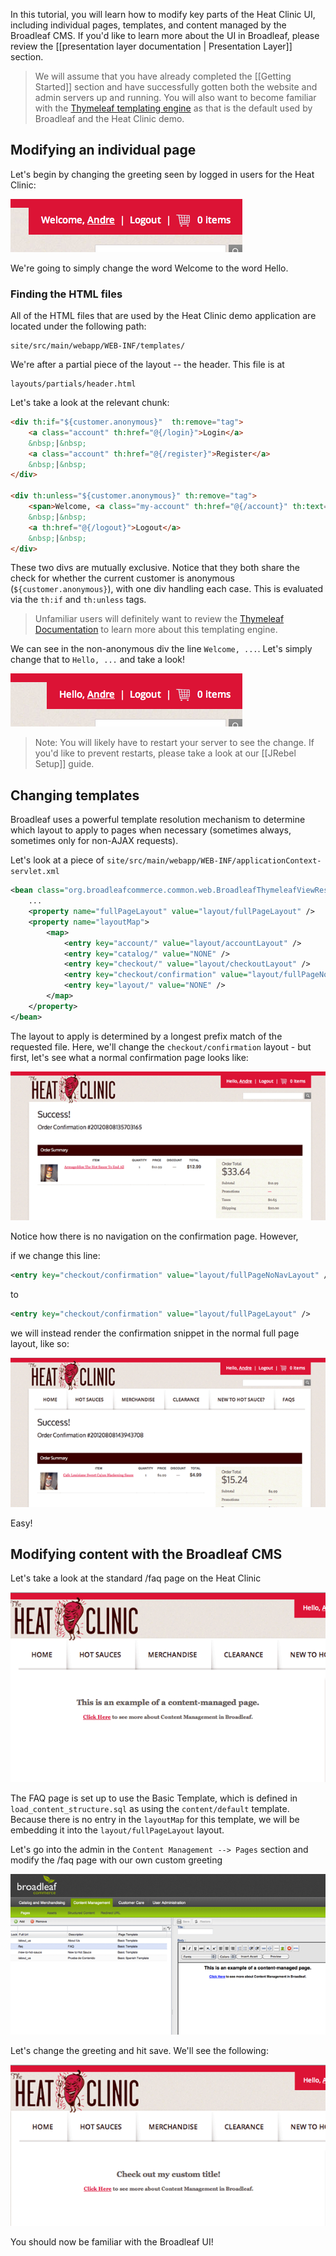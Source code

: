 In this tutorial, you will learn how to modify key parts of the Heat Clinic UI, including individual pages, templates, and content managed by the Broadleaf CMS. If you'd like to learn more about the UI in Broadleaf, please review the [[presentation layer documentation | Presentation Layer]] section.

> We will assume that you have already completed the [[Getting Started]] section and have successfully gotten both the website and admin servers up and running. You will also want to become familiar with the [Thymeleaf templating engine](http://www.thymeleaf.org/) as that is the default used by Broadleaf and the Heat Clinic demo.

## Modifying an individual page

Let's begin by changing the greeting seen by logged in users for the Heat Clinic:

![Initial Header Greeting](images/customize-ui-tutorial-1.png)

We're going to simply change the word Welcome to the word Hello.

### Finding the HTML files

All of the HTML files that are used by the Heat Clinic demo application are located under the following path:

```text
site/src/main/webapp/WEB-INF/templates/
```

We're after a partial piece of the layout -- the header. This file is at

```text
layouts/partials/header.html
```

Let's take a look at the relevant chunk:

```html
<div th:if="${customer.anonymous}"  th:remove="tag">
    <a class="account" th:href="@{/login}">Login</a> 
    &nbsp;|&nbsp; 
    <a class="account" th:href="@{/register}">Register</a> 
    &nbsp;|&nbsp; 
</div>

<div th:unless="${customer.anonymous}" th:remove="tag">
    <span>Welcome, <a class="my-account" th:href="@{/account}" th:text="${customer.firstName}"></a></span>  
    &nbsp;|&nbsp; 
    <a th:href="@{/logout}">Logout</a> 
    &nbsp;|&nbsp; 
</div>
```

These two divs are mutually exclusive. Notice that they both share the check for whether the current customer is anonymous (`${customer.anonymous}`), with one div handling each case. This is evaluated via the `th:if` and `th:unless` tags. 

> Unfamiliar users will definitely want to review the [Thymeleaf Documentation](http://www.thymeleaf.org/doc/Tutorial%20-%20Using%20Thymeleaf%2020120517.pdf) to learn more about this templating engine.

We can see in the non-anonymous div the line `Welcome, ...`. Let's simply change that to `Hello, ...` and take a look!

![Modified Header Greeting](images/customize-ui-tutorial-2.png)

> Note: You will likely have to restart your server to see the change. If you'd like to prevent restarts, please take a look at our [[JRebel Setup]] guide.

## Changing templates

Broadleaf uses a powerful template resolution mechanism to determine which layout to apply to pages when necessary (sometimes always, sometimes only for non-AJAX requests).

Let's look at a piece of `site/src/main/webapp/WEB-INF/applicationContext-servlet.xml`

```xml
<bean class="org.broadleafcommerce.common.web.BroadleafThymeleafViewResolver">
    ...
    <property name="fullPageLayout" value="layout/fullPageLayout" />
    <property name="layoutMap">
        <map>
            <entry key="account/" value="layout/accountLayout" />
            <entry key="catalog/" value="NONE" />
            <entry key="checkout/" value="layout/checkoutLayout" />
            <entry key="checkout/confirmation" value="layout/fullPageNoNavLayout" />
            <entry key="layout/" value="NONE" />
        </map>
    </property>
</bean>
```

The layout to apply is determined by a longest prefix match of the requested file. Here, we'll change the `checkout/confirmation` layout - but first, let's see what a normal confirmation page looks like:

![Initial Confirmation Page](images/customize-ui-tutorial-3.png)

Notice how there is no navigation on the confirmation page. However,

if we change this line:

```xml
<entry key="checkout/confirmation" value="layout/fullPageNoNavLayout" />
```

to

```xml
<entry key="checkout/confirmation" value="layout/fullPageLayout" />
```

we will instead render the confirmation snippet in the normal full page layout, like so:

![Modified Confirmation Page](images/customize-ui-tutorial-4.png)

Easy!

## Modifying content with the Broadleaf CMS

Let's take a look at the standard /faq page on the Heat Clinic

![Initial FAQ Page](images/customize-ui-tutorial-5.png)

The FAQ page is set up to use the Basic Template, which is defined in `load_content_structure.sql` as using the `content/default` template. Because there is no entry in the `layoutMap` for this template, we will be embedding it into the `layout/fullPageLayout` layout.

Let's go into the admin in the `Content Management --> Pages` section and modify the /faq page with our own custom greeting

![FAQ Admin](images/customize-ui-tutorial-6.png)

Let's change the greeting and hit save. We'll see the following:

![Modified FAQ Page](images/customize-ui-tutorial-7.png)

You should now be familiar with the Broadleaf UI!
